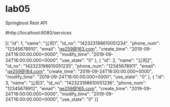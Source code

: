 # lab05
Springboot Rest API


#http://localhost:8080/services

[{
	"id": 1,
	"name": "公司1",
	"id_no": "142323198610051234",
	"phone_num": "12345678910",
	"email": "qe259@163.com",
	"create_time": "2019-09-24T16:00:00.000+0000",
	"modify_time": "2019-09-24T16:00:00.000+0000",
	"use_state": "0"
}, {
	"id": 2,
	"name": "公司2",
	"id_no": "142323198610051235",
	"phone_num": "12345678911",
	"email": "qe259@164.com",
	"create_time": "2019-09-24T16:00:00.000+0000",
	"modify_time": "2019-09-24T16:00:00.000+0000",
	"use_state": "0"
}, {
	"id": 3,
	"name": "公司3",
	"id_no": "142323198610051236",
	"phone_num": "12345678912",
	"email": "qe259@165.com",
	"create_time": "2019-09-24T16:00:00.000+0000",
	"modify_time": "2019-09-24T16:00:00.000+0000",
	"use_state": "0"
}]
